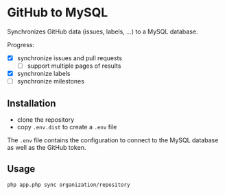 # GitHub to MySQL

Synchronizes GitHub data (issues, labels, ...) to a MySQL database.

Progress:

- [x] synchronize issues and pull requests
    - [ ] support multiple pages of results
- [x] synchronize labels
- [ ] synchronize milestones

## Installation

- clone the repository
- copy `.env.dist` to create a `.env` file

The `.env` file contains the configuration to connect to the MySQL database as well as the GitHub token.

## Usage

```
php app.php sync organization/repository
```
